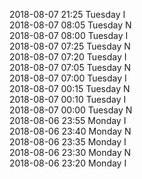 2018-08-07 21:25 Tuesday  I  
2018-08-07 08:05 Tuesday  N  
2018-08-07 08:00 Tuesday  I  
2018-08-07 07:25 Tuesday  N  
2018-08-07 07:20 Tuesday  I  
2018-08-07 07:05 Tuesday  N  
2018-08-07 07:00 Tuesday  I  
2018-08-07 00:15 Tuesday  N  
2018-08-07 00:10 Tuesday  I  
2018-08-07 00:00 Tuesday  N  
2018-08-06 23:55 Monday  I  
2018-08-06 23:40 Monday  N  
2018-08-06 23:35 Monday  I  
2018-08-06 23:30 Monday  N  
2018-08-06 23:20 Monday  I  

